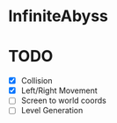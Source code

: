 # InfiniteAbyss

# TODO
- [x] Collision
- [x] Left/Right Movement
- [ ] Screen to world coords
- [ ] Level Generation